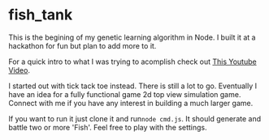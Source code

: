 fish_tank
=========
This is the begining of my genetic learning algorithm in Node. I built it at a hackathon for fun but plan to add more to it.

For a quick intro to what I was trying to acomplish check out [This Youtube Video](https://www.youtube.com/watch?v=GvEywP8t12I). 

I started out with tick tack toe instead. There is still a lot to go. Eventually I have an idea for a fully functional game 2d top view simulation game. Connect with me if you have any interest in building a much larger game.

If you want to run it just clone it and run`node cmd.js`. It should generate and battle two or more 'Fish'. Feel free to play with the settings.
